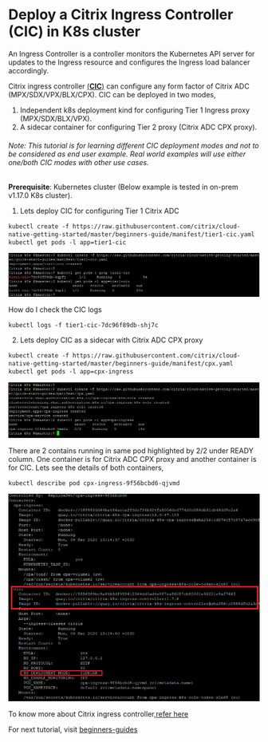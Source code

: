 # Deploy a Citrix Ingress Controller (CIC) in K8s cluster
An Ingress Controller is a controller monitors the Kubernetes API server for updates to the Ingress resource and configures the Ingress load balancer accordingly.

Citrix ingress controller <u>(**CIC**)</u> can configure any form factor of Citrix ADC (MPX/SDX/VPX/BLX/CPX).
CIC can be deployed in two modes, 
  1. Independent k8s deployment kind for configuring Tier 1 Ingress proxy (MPX/SDX/BLX/VPX).
  2. A sidecar container for configuring Tier 2 proxy (Citrix ADC CPX proxy).

###### Note: This tutorial is for learning different CIC deployment modes and not to be considered as end user example. Real world examples will use either one/both CIC modes with other use cases. 
**Prerequisite**: Kubernetes cluster (Below example is tested in on-prem v1.17.0 K8s cluster).

1. Lets deploy CIC for configuring Tier 1 Citrix ADC
```
kubectl create -f https://raw.githubusercontent.com/citrix/cloud-native-getting-started/master/beginners-guide/manifest/tier1-cic.yaml
kubectl get pods -l app=tier1-cic
```
![tier1-cic](images/tier1-cic.png)

How do I check the CIC logs
```
kubectl logs -f tier1-cic-7dc96f89db-shj7c
```


2. Lets deploy CIC as a sidecar with Citrix ADC CPX proxy
```
kubectl create -f https://raw.githubusercontent.com/citrix/cloud-native-getting-started/master/beginners-guide/manifest/cpx.yaml
kubectl get pods -l app=cpx-ingress
```
![tier2-cic](images/tier2-cpx.png)


There are 2 contains running in same pod highlighted by 2/2 under READY column. One container is for Citrix ADC CPX proxy and another container is for CIC.
Lets see the details of both containers,
```
kubectl describe pod cpx-ingress-9f56bcbd6-qjvmd
```
![tier2-cic-pod](images/tier2-cic-pod.png)

 To know more about Citrix ingress controller,[refer here](https://github.com/citrix/citrix-k8s-ingress-controller)

For next tutorial, visit [beginners-guides](https://github.com/citrix/cloud-native-getting-started/tree/master/beginners-guide)
